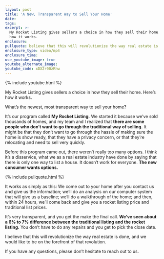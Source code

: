 ```yaml
---
layout: post
title: 'A New, Transparent Way to Sell Your Home'
date:
tags:
excerpt: >-
  My Rocket Listing gives sellers a choice in how they sell their home. Here’s
  how it works.
enclosure:
pullquote: believe that this will revolutionize the way real estate is done.
enclosure_type: video/mp4
enclosure_time:
use_youtube_image: true
youtube_alternate_image:
youtube_code: xDX2r00zRhw
---
```


{% include youtube.html %}

My Rocket Listing gives sellers a choice in how they sell their home. Here’s how it works.

What’s the newest, most transparent way to sell your home?&nbsp;

It’s our program called **My Rocket Listing.** We started it because we’ve sold thousands of homes, and my team and I realized that **there are some people who don’t want to go through the traditional way of selling.** It might be that they don’t want to go through the hassle of making sure the home is show ready, that they have a privacy concern, or that they’re relocating and need to sell very quickly.

Before this program came out, there weren’t really too many options. I think it’s a disservice, what we as a real estate industry have done by saying that there is only one way to list a house. It doesn’t work for everyone. **The new consumer wants options.**

{% include pullquote.html %}

It works as simply as this: We come out to your home after you contact us and give us the information; we’ll do an analysis on our computer system that will give us a baseline; we’ll do a walkthrough of the home; and then, within 24 hours, we’ll come back and give you a rocket listing price and traditional list prices.

It’s very transparent, and you get the make the final call. **We’ve seen about a 6% to 7% difference between the traditional listing and the rocket listing.** You don’t have to do any repairs and you get to pick the close date.

I believe that this will revolutionize the way real estate is done, and we would like to be on the forefront of that revolution.

If you have any questions, please don’t hesitate to reach out to us.<br>&nbsp;